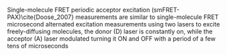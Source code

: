 Single-molecule FRET periodic acceptor excitation (smFRET-PAX)\cite{Doose_2007} measurements are similar to single-molecule FRET microsecond alternated excitation measurements using two lasers to excite freely-diffusing molecules, the
donor (D) laser is constantly on, while the acceptor (A) laser modulated
turning it ON and OFF with a period of a few tens of microseconds